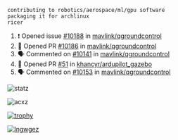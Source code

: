 ```
contributing to robotics/aerospace/ml/gpu software
packaging it for archlinux
ricer
```

<!--START_SECTION:activity-->
1. ❗️ Opened issue [#10188](https://github.com/mavlink/qgroundcontrol/issues/10188) in [mavlink/qgroundcontrol](https://github.com/mavlink/qgroundcontrol)
2. 💪 Opened PR [#10186](https://github.com/mavlink/qgroundcontrol/pull/10186) in [mavlink/qgroundcontrol](https://github.com/mavlink/qgroundcontrol)
3. 🗣 Commented on [#10141](https://github.com/mavlink/qgroundcontrol/issues/10141) in [mavlink/qgroundcontrol](https://github.com/mavlink/qgroundcontrol)
4. 💪 Opened PR [#51](https://github.com/khancyr/ardupilot_gazebo/pull/51) in [khancyr/ardupilot_gazebo](https://github.com/khancyr/ardupilot_gazebo)
5. 🗣 Commented on [#10153](https://github.com/mavlink/qgroundcontrol/issues/10153) in [mavlink/qgroundcontrol](https://github.com/mavlink/qgroundcontrol)
<!--END_SECTION:activity-->


![statz](https://github-readme-stats.vercel.app/api?username=acxz&include_all_commits=true&show_icons=true)

<p><img align="center" src="https://github-readme-streak-stats.herokuapp.com/?user=acxz&" alt="acxz" /></p>

[![trophy](https://github-profile-trophy.vercel.app/?username=acxz)](https://github.com/ryo-ma/github-profile-trophy)

[![lngwgez](https://github-readme-stats.vercel.app/api/top-langs/?username=acxz&layout=compact)](https://github.com/acxz/github-readme-stats)
